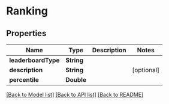 # Ranking

## Properties
Name | Type | Description | Notes
------------ | ------------- | ------------- | -------------
**leaderboardType** | **String** |  | 
**description** | **String** |  | [optional] 
**percentile** | **Double** |  | 

[[Back to Model list]](../README.md#documentation-for-models) [[Back to API list]](../README.md#documentation-for-api-endpoints) [[Back to README]](../README.md)


